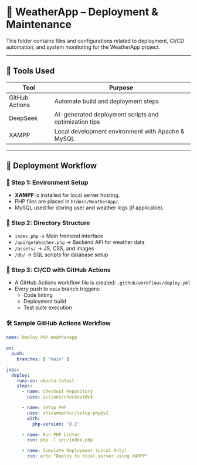 # 🚀 WeatherApp – Deployment & Maintenance

This folder contains files and configurations related to deployment, CI/CD automation, and system monitoring for the WeatherApp project.

---

## 🔧 Tools Used

| Tool             | Purpose                                                |
|------------------|--------------------------------------------------------|
| GitHub Actions   | Automate build and deployment steps                    |
| DeepSeek         | AI-generated deployment scripts and optimization tips  |
| XAMPP            | Local development environment with Apache & MySQL      |

---

## 🚀 Deployment Workflow

### 📁 Step 1: Environment Setup
- **XAMPP** is installed for local server hosting.
- PHP files are placed in `htdocs/WeatherApp/`.
- MySQL used for storing user and weather logs (if applicable).

### 📁 Step 2: Directory Structure
- `index.php` → Main frontend interface
- `/api/getWeather.php` → Backend API for weather data
- `/assets/` → JS, CSS, and images
- `/db/` → SQL scripts for database setup

### 🔁 Step 3: CI/CD with GitHub Actions
- A GitHub Actions workflow file is created: `.github/workflows/deploy.yml`
- Every push to `main` branch triggers:
  - Code linting
  - Deployment build
  - Test suite execution

### 🛠️ Sample GitHub Actions Workflow

```yaml
name: Deploy PHP WeatherApp

on:
  push:
    branches: [ "main" ]

jobs:
  deploy:
    runs-on: ubuntu-latest
    steps:
      - name: Checkout Repository
        uses: actions/checkout@v3

      - name: Setup PHP
        uses: shivammathur/setup-php@v2
        with:
          php-version: '8.2'

      - name: Run PHP Linter
        run: php -l src/index.php

      - name: Simulate Deployment (Local Only)
        run: echo "Deploy to local server using XAMPP"

